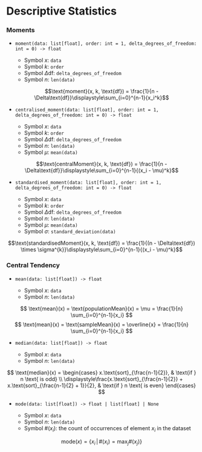 # Descriptive Statistics


### Moments

- `moment(data: list[float], order: int = 1, delta_degrees_of_freedom: int = 0) -> float`

    - Symbol $x$: `data`
    - Symbol $k$: `order`
    - Symbol $\Delta\text{df}$: `delta_degrees_of_freedom`
    - Symbol $n$: `len(data)`

$$\text{moment}(x, k, \text{df}) = \frac{1}{n - \Delta\text{df}}\displaystyle\sum_{i=0}^{n-1}{x_i^k}$$

- `centralised_moment(data: list[float], order: int = 1, delta_degrees_of_freedom: int = 0) -> float`

    - Symbol $x$: `data`
    - Symbol $k$: `order`
    - Symbol $\Delta\text{df}$: `delta_degrees_of_freedom`
    - Symbol $n$: `len(data)`
    - Symbol $\mu$: `mean(data)`

$$\text{centralMoment}(x, k, \text{df}) = \frac{1}{n - \Delta\text{df}}\displaystyle\sum_{i=0}^{n-1}{(x_i - \mu)^k}$$

- `standardised_moment(data: list[float], order: int = 1, delta_degrees_of_freedom: int = 0) -> float`

    - Symbol $x$: `data`
    - Symbol $k$: `order`
    - Symbol $\Delta\text{df}$: `delta_degrees_of_freedom`
    - Symbol $n$: `len(data)`
    - Symbol $\mu$: `mean(data)`
    - Symbol $\sigma$: `standard_deviation(data)`

$$\text{standardisedMoment}(x, k, \text{df}) = \frac{1}{(n - \Delta\text{df}) \times \sigma^{k}}\displaystyle\sum_{i=0}^{n-1}{(x_i - \mu)^k}$$


### Central Tendency

- `mean(data: list[float]) -> float`

    - Symbol $x$: `data`
    - Symbol $n$: `len(data)`

$$
\text{mean}(x) = \text{populationMean}(x) = \mu = \frac{1}{n} \sum_{i=0}^{n-1}{x_i}
$$
$$
\text{mean}(x) = \text{sampleMean}(x) = \overline{x} = \frac{1}{n} \sum_{i=0}^{n-1}{x_i}
$$

- `median(data: list[float]) -> float`

    - Symbol $x$: `data`
    - Symbol $n$: `len(data)`

$$
\text{median}(x) = 
\begin{cases}
x.\text{sort}_{\frac{n-1}{2}}, & \text{if } n \text{ is odd} \\
\displaystyle\frac{x.\text{sort}_{\frac{n-1}{2}} + x.\text{sort}_{\frac{n-1}{2} + 1}}{2}, & \text{if } n \text{ is even}
\end{cases}
$$

- `mode(data: list[float]) -> float | list[float] | None`

    - Symbol $x$: `data`
    - Symbol $n$: `len(data)`
    - Symbol $\#(x_i)$: the count of occurrences of element $x_i$ in the dataset

$$
\text{mode}(x) = \left\{ x_i \,\middle|\, \#(x_i) = \max_j \#(x_j) \right\}
$$
